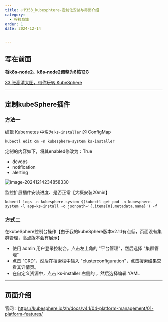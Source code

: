 ```yaml
---
title: ✅P353_kubesphtere-定制化安装与界面介绍
category:
  - 谷粒商城
order: 1
date: 2024-12-14


---
```


<!-- more -->

## 写在前面

**将k8s-node2、k8s-node2调整为6核12G**

[33 张高清大图，带你玩转 KubeSphere](https://kubesphere.io/zh/blogs/kubesphere-4.1.2-deployment-and-extension-installation/)

---

## 定制kubeSphere插件

### 方法一

编辑 Kubernetes 中名为 `ks-installer` 的 ConfigMap

```
kubectl edit cm -n kubesphere-system ks-installer
```

定制的内容如下，将其enabled修改为：True

- devops
- notification
- alerting

![image-20241214234858330](https://cfmall-hello.oss-cn-beijing.aliyuncs.com/img/202412/image-20241214234858330.png)

监控扩展插件安装进度、是否正常【大概安装20min】

```
kubectl logs -n kubesphere-system $(kubectl get pod -n kubesphere-system -l app=ks-install -o jsonpath='{.items[0].metadata.name}') -f
```

### 方式二

在kubeSphere控制台操作【由于我的kubeSphere版本v2.1.1有点低，页面没有集群管理，高点版本会有展示】

- 使用 admin 用户登录控制台。点击左上角的 "平台管理"，然后选择 "集群管理"
- 点击 "CRD"，然后在搜索栏中输入 "clusterconfiguration"，点击搜索结果查看其详情页。
- 在自定义资源中，点击 ks-installer 右侧的 ，然后选择编辑 YAML

---

## 页面介绍

官网：https://kubesphere.io/zh/docs/v4.1/04-platform-management/01-platform-features/